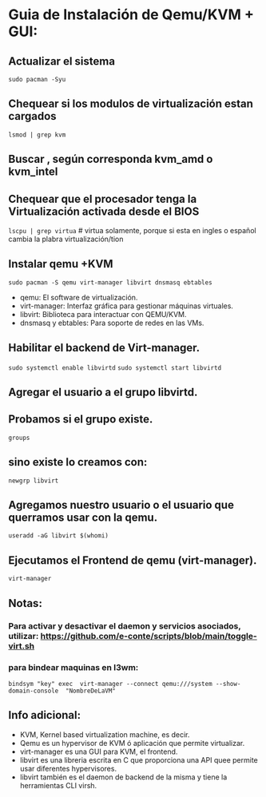 
#   Guia de Instalación de Qemu/KVM + GUI:

##   Actualizar el sistema
`sudo pacman -Syu`

##   Chequear si los modulos de virtualización estan cargados
`lsmod | grep kvm`

##   Buscar , según corresponda kvm_amd o kvm_intel

##   Chequear que el procesador tenga la Virtualización activada desde el BIOS 
`lscpu | grep virtua`     #   virtua solamente, porque si esta en ingles o español cambia la plabra virtualización/tion

##   Instalar qemu +KVM
`sudo pacman -S qemu virt-manager libvirt dnsmasq ebtables`
  - qemu: El software de virtualización.
  - virt-manager: Interfaz gráfica para gestionar máquinas virtuales.
  - libvirt: Biblioteca para interactuar con QEMU/KVM.
  - dnsmasq y ebtables: Para soporte de redes en las VMs.

##   Habilitar el backend de Virt-manager.
`sudo systemctl enable libvirtd`
`sudo systemctl start libvirtd`

##  Agregar el usuario a el grupo libvirtd.
##  Probamos si el grupo existe.
`groups` 

##   sino existe lo  creamos con:   
`newgrp libvirt`

##   Agregamos nuestro usuario o el usuario que querramos usar con la qemu.
`useradd -aG libvirt $(whomi)`

##   Ejecutamos el Frontend de qemu (virt-manager). 
`virt-manager`

##  Notas: 

###  Para activar y desactivar el daemon y servicios asociados, utilizar: https://github.com/e-conte/scripts/blob/main/toggle-virt.sh

###  para bindear maquinas en I3wm:
`bindsym "key" exec  virt-manager --connect qemu:///system --show-domain-console  "NombreDeLaVM"`

##  Info adicional:

   - KVM, Kernel based virtualization machine, es decir.
   - Qemu es un hypervisor de KVM ó aplicación que permite virtualizar.
   - virt-manager es una GUI para KVM, el frontend.
   - libvirt es una libreria escrita en C que proporciona una API quee permite usar diferentes hypervisores. 
   - libvirt también es el daemon de backend de la misma y tiene la herramientas CLI virsh.
